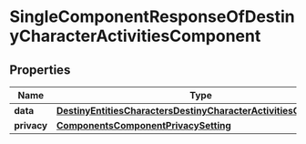 
# SingleComponentResponseOfDestinyCharacterActivitiesComponent

## Properties
Name | Type | Description | Notes
------------ | ------------- | ------------- | -------------
**data** | [**DestinyEntitiesCharactersDestinyCharacterActivitiesComponent**](DestinyEntitiesCharactersDestinyCharacterActivitiesComponent.md) |  |  [optional]
**privacy** | [**ComponentsComponentPrivacySetting**](ComponentsComponentPrivacySetting.md) |  |  [optional]



